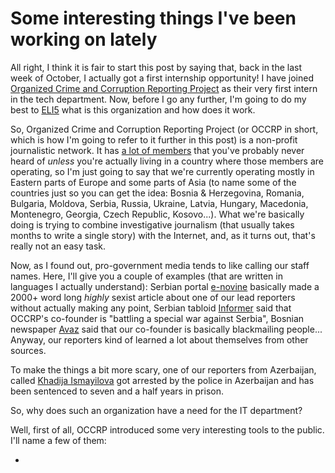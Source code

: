 # Some interesting things I've been working on lately

All right, I think it is fair to start this post by saying that, back in the last week of October, I actually got a first internship opportunity! I have joined [Organized Crime and Corruption Reporting Project](https://www.occrp.org/en) as their very first intern in the tech department. Now, before I go any further, I'm going to do my best to [ELI5](https://www.reddit.com/r/explainlikeimfive/) what is this organization and how does it work.

So, Organized Crime and Corruption Reporting Project (or OCCRP in short, which is how I'm going to refer to it further in this post) is a non-profit journalistic network. It has [a lot of members](https://www.occrp.org/en/about-us) that you've probably never heard of _unless_ you're actually living in a country where those members are operating, so I'm just going to say that we're currently operating mostly in Eastern parts of Europe and some parts of Asia (to name some of the countries just so you can get the idea: Bosnia & Herzegovina, Romania, Bulgaria, Moldova, Serbia, Russia, Ukraine, Latvia, Hungary, Macedonia, Montenegro, Georgia, Czech Republic, Kosovo...). What we're basically doing is trying to combine investigative journalism (that usually takes months to write a single story) with the Internet, and, as it turns out, that's really not an easy task.

Now, as I found out, pro-government media tends to like calling our staff names. Here, I'll give you a couple of examples (that are written in languages I actually understand): Serbian portal [e-novine](http://www.e-novine.com/kolumna/petar-lukovic/102024-Zato-kae-Miranda-misli-sex.html) basically made a 2000+ word long _highly_ sexist article about one of our lead reporters without actually making any point, Serbian tabloid [Informer](http://www.informer.rs/print/35560/vesti/politika/35560/ON-PRAVI-HAOS-I-LANSIRA-AFERE-Ovo-je-Amerikanac-koji-vodi-specijalni-rat-protiv-Srbije) said that OCCRP's co-founder is "battling a special war against Serbia", Bosnian newspaper [Avaz](http://www.avaz.ba/clanak/134294/dru-saliven-je-komedijas-za-medijsko-reketiranje) said that our co-founder is basically blackmailing people... Anyway, our reporters kind of learned a lot about themselves from other sources.

To make the things a bit more scary, one of our reporters from Azerbaijan, called [Khadija Ismayilova](https://en.wikipedia.org/wiki/Khadija_Ismayilova) got arrested by the police in Azerbaijan and has been sentenced to seven and a half years in prison.

So, why does such an organization have a need for the IT department?

Well, first of all, OCCRP introduced some very interesting tools to the public. I'll name a few of them:

* 
